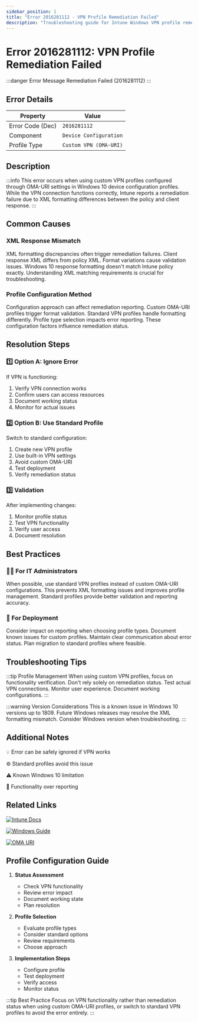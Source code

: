 ```yaml
---
sidebar_position: 1
title: "Error 2016281112 - VPN Profile Remediation Failed"
description: "Troubleshooting guide for Intune Windows VPN profile remediation error 2016281112"
---
```


# Error 2016281112: VPN Profile Remediation Failed

:::danger Error Message
Remediation Failed (2016281112)
:::

## Error Details

<div class="error-details">

| Property | Value |
|----------|-------|
| Error Code (Dec) | `2016281112` |
| Component | `Device Configuration` |
| Profile Type | `Custom VPN (OMA-URI)` |

</div>

## Description

:::info
This error occurs when using custom VPN profiles configured through OMA-URI settings in Windows 10 device configuration profiles. While the VPN connection functions correctly, Intune reports a remediation failure due to XML formatting differences between the policy and client response.
:::

## Common Causes

<div class="card-container">
<div class="cause-card">

### XML Response Mismatch
XML formatting discrepancies often trigger remediation failures. Client response XML differs from policy XML. Format variations cause validation issues. Windows 10 response formatting doesn't match Intune policy exactly. Understanding XML matching requirements is crucial for troubleshooting.

</div>
<div class="cause-card">

### Profile Configuration Method
Configuration approach can affect remediation reporting. Custom OMA-URI profiles trigger format validation. Standard VPN profiles handle formatting differently. Profile type selection impacts error reporting. These configuration factors influence remediation status.

</div>
</div>

## Resolution Steps

<div class="steps-container">

### 1️⃣ Option A: Ignore Error
If VPN is functioning:
1. Verify VPN connection works
2. Confirm users can access resources
3. Document working status
4. Monitor for actual issues

### 2️⃣ Option B: Use Standard Profile
Switch to standard configuration:
1. Create new VPN profile
2. Use built-in VPN settings
3. Avoid custom OMA-URI
4. Test deployment
5. Verify remediation status

### 3️⃣ Validation
After implementing changes:
1. Monitor profile status
2. Test VPN functionality
3. Verify user access
4. Document resolution

</div>

## Best Practices

<div class="card-container">
<div class="practice-card">

### 👨‍💻 For IT Administrators
When possible, use standard VPN profiles instead of custom OMA-URI configurations. This prevents XML formatting issues and improves profile management. Standard profiles provide better validation and reporting accuracy.

</div>
<div class="practice-card">

### 📱 For Deployment
Consider impact on reporting when choosing profile types. Document known issues for custom profiles. Maintain clear communication about error status. Plan migration to standard profiles where feasible.

</div>
</div>

## Troubleshooting Tips

:::tip Profile Management
When using custom VPN profiles, focus on functionality verification. Don't rely solely on remediation status. Test actual VPN connections. Monitor user experience. Document working configurations.
:::

:::warning Version Considerations
This is a known issue in Windows 10 versions up to 1809. Future Windows releases may resolve the XML formatting mismatch. Consider Windows version when troubleshooting.
:::

## Additional Notes

<div class="notes-container">

💡 Error can be safely ignored if VPN works

⚙️ Standard profiles avoid this issue

⚠️ Known Windows 10 limitation

📱 Functionality over reporting

</div>

## Related Links

<div class="links-container">

[![Intune Docs](https://img.shields.io/badge/Intune-VPN_Profiles-0078D4?style=for-the-badge&logo=microsoft)](https://docs.microsoft.com/en-us/mem/intune/configuration/vpn-settings-configure)

[![Windows Guide](https://img.shields.io/badge/Windows-VPN_Guide-black?style=for-the-badge&logo=microsoft)](https://docs.microsoft.com/en-us/windows/security/identity-protection/vpn/vpn-guide)

[![OMA URI](https://img.shields.io/badge/Intune-Custom_Settings-blue?style=for-the-badge&logo=microsoft)](https://docs.microsoft.com/en-us/mem/intune/configuration/custom-settings-windows-10)

</div>

## Profile Configuration Guide

1. **Status Assessment**
   - Check VPN functionality
   - Review error impact
   - Document working state
   - Plan resolution

2. **Profile Selection**
   - Evaluate profile types
   - Consider standard options
   - Review requirements
   - Choose approach

3. **Implementation Steps**
   - Configure profile
   - Test deployment
   - Verify access
   - Monitor status

:::tip Best Practice
Focus on VPN functionality rather than remediation status when using custom OMA-URI profiles, or switch to standard VPN profiles to avoid the error entirely.
::: 